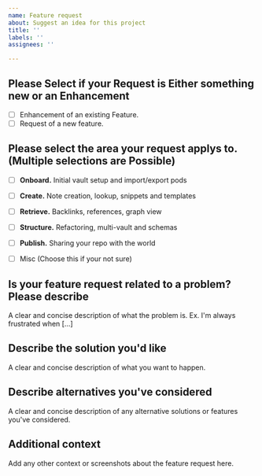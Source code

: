 ```yaml
---
name: Feature request
about: Suggest an idea for this project
title: ''
labels: ''
assignees: ''

---
```



<!--
 Do not Remove this block!

 Select something by placing an 'x' or 'X' inside the brackets.

 Look here -> [triage](https://dendron.so/notes/1e6c8b49-ef88-4e79-b2df-e9d614c38a53.html) 
 for help with choosing.

 Needed for Auto labeling:
 issue_labeler_regex_version=2

 -->

## Please Select if your Request is Either something new or an Enhancement ##

- [ ] Enhancement of an existing Feature.
- [ ] Request of a new feature.

## Please select the area your request applys to. (Multiple selections are Possible) ##

- [ ] **Onboard.** Initial vault setup and import/export pods 
- [ ] **Create.** Note creation, lookup, snippets and templates
- [ ] **Retrieve.** Backlinks, references, graph view
- [ ] **Structure.** Refactoring, multi-vault and schemas
- [ ] **Publish.** Sharing your repo with the world
- [ ] Misc (Choose this if your not sure)


## Is your feature request related to a problem? Please describe ##

A clear and concise description of what the problem is. Ex. I'm always frustrated when [...]

## Describe the solution you'd like ##

A clear and concise description of what you want to happen.

## Describe alternatives you've considered ##

A clear and concise description of any alternative solutions or features you've considered.

## Additional context ##

Add any other context or screenshots about the feature request here.
